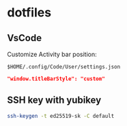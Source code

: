 # dotfiles

## VsCode

Customize Activity bar position:

`$HOME/.config/Code/User/settings.json`

```json
"window.titleBarStyle": "custom"
```
## SSH key with yubikey

```sh
ssh-keygen -t ed25519-sk -C default
```
